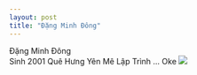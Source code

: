 ```yaml
--- 
layout: post 
title: "Đặng Minh Đông" 
--- 
```

Đặng Minh Đông<br>
Sinh 2001
Quê Hưng Yên
Mê Lập Trình 
...
Oke
<img src="https://i.imgur.com/GEINh9J.jpg">
